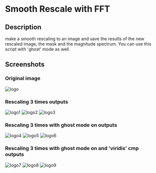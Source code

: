 # Smooth Rescale with FFT
## Description
make a smooth rescaling to an image and save the results of the new rescaled image, the mask and the magnitude spectrum.
You can use this script with 'ghost' mode as well. 
## Screenshots

### Original image 
![logo](https://github.com/koralbaron/Smooth-Rescale-with-FFT/blob/main/example_img.png)

### Rescaling 3 times outputs
![logo1](https://github.com/koralbaron/Smooth-Rescale-with-FFT/blob/main/example_rescale_gray/Rescaled__Img.png)
![logo2](https://github.com/koralbaron/Smooth-Rescale-with-FFT/blob/main/example_rescale_gray/Magnitude_Spectrum__Img.png)
![logo3](https://github.com/koralbaron/Smooth-Rescale-with-FFT/blob/main/example_rescale_gray/Mask_Magnitude_Spectrum__Img.png)

### Rescaling 3 times with ghost mode on outputs
![logo4](https://github.com/koralbaron/Smooth-Rescale-with-FFT/blob/main/example_ghost_rescale_gray/Rescaled_Img.png)
![logo5](https://github.com/koralbaron/Smooth-Rescale-with-FFT/blob/main/example_ghost_rescale_gray/Magnitude_Spectrum_Img.png)
![logo6](https://github.com/koralbaron/Smooth-Rescale-with-FFT/blob/main/example_ghost_rescale_gray/Mask_Magnitude_Spectrum_Img.png)

### Rescaling 3 times with ghost mode on and 'viridis' cmp outputs
![logo7](https://github.com/koralbaron/Smooth-Rescale-with-FFT/blob/main/example_ghost_rescale_viridis/Rescaled_Img.png)
![logo8](https://github.com/koralbaron/Smooth-Rescale-with-FFT/blob/main/example_ghost_rescale_viridis/Magnitude_Spectrum_Img.png)
![logo9](https://github.com/koralbaron/Smooth-Rescale-with-FFT/blob/main/example_ghost_rescale_viridis/Mask_Magnitude_Spectrum_Img.png)


